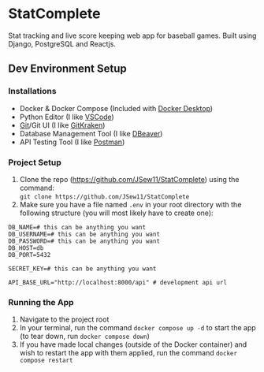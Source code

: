 # StatComplete
Stat tracking and live score keeping web app for baseball games. Built using Django, PostgreSQL and Reactjs.

## Dev Environment Setup

### Installations
* Docker & Docker Compose (Included with [Docker Desktop](https://www.docker.com/products/docker-desktop/))
* Python Editor (I like [VSCode](https://code.visualstudio.com/download))
* [Git](https://git-scm.com/downloads)/Git UI (I like [GitKraken](https://www.gitkraken.com/))
* Database Management Tool (I like [DBeaver](https://dbeaver.io/))
* API Testing Tool (I like [Postman](https://www.postman.com/downloads/))

### Project Setup
1. Clone the repo (https://github.com/JSew11/StatComplete) using the command:  
    `git clone https://github.com/JSew11/StatComplete`
1. Make sure you have a file named `.env` in your root directory with the following structure (you will most likely have to create one):  
```
DB_NAME=# this can be anything you want
DB_USERNAME=# this can be anything you want
DB_PASSWORD=# this can be anything you want
DB_HOST=db
DB_PORT=5432

SECRET_KEY=# this can be anything you want

API_BASE_URL="http://localhost:8000/api" # development api url
```

### Running the App
1. Navigate to the project root
1. In your terminal, run the command `docker compose up -d` to start the app (to tear down, run `docker compose down`)  
1. If you have made local changes (outside of the Docker container) and wish to restart the app with them applied, run the command `docker compose restart`
